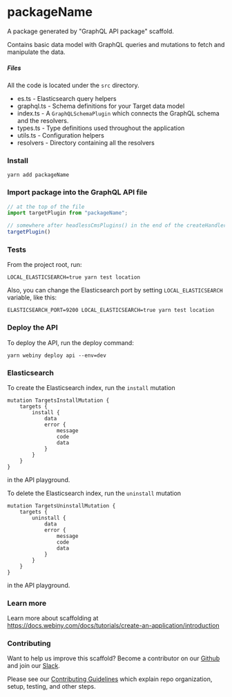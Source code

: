 # packageName

A package generated by "GraphQL API package" scaffold.

Contains basic data model with GraphQL queries and mutations to fetch and manipulate the data.

##### Files
All the code is located under the `src` directory.
- es.ts - Elasticsearch query helpers
- graphql.ts - Schema definitions for your Target data model
- index.ts - A `GraphQLSchemaPlugin` which connects the GraphQL schema and the resolvers.
- types.ts - Type definitions used throughout the application
- utils.ts - Configuration helpers
- resolvers - Directory containing all the resolvers

### Install

```
yarn add packageName
```

### Import package into the GraphQL API file

```ts title="graphQlIndexFile"
// at the top of the file
import targetPlugin from "packageName";

// somewhere after headlessCmsPlugins() in the end of the createHandler() function
targetPlugin()
```

### Tests
From the project root, run:
```
LOCAL_ELASTICSEARCH=true yarn test location
```

Also, you can change the Elasticsearch port by setting `LOCAL_ELASTICSEARCH` variable, like this:
```
ELASTICSEARCH_PORT=9200 LOCAL_ELASTICSEARCH=true yarn test location
```

### Deploy the API
To deploy the API, run the deploy command:
```
yarn webiny deploy api --env=dev
```

### Elasticsearch
To create the Elasticsearch index, run the `install` mutation
```
mutation TargetsInstallMutation {
    targets {
        install {
            data
            error {
                message
                code
                data
            }
        }
    }
}
```
in the API playground.

To delete the Elasticsearch index, run the `uninstall` mutation
```
mutation TargetsUninstallMutation {
    targets {
        uninstall {
            data
            error {
                message
                code
                data
            }
        }
    }
}
```
in the API playground.

### Learn more
Learn more about scaffolding at https://docs.webiny.com/docs/tutorials/create-an-application/introduction

### Contributing
Want to help us improve this scaffold? Become a contributor on our [Github](https://github.com/webiny/webiny-js) and join our [Slack](https://webiny-community.slack.com).

Please see our [Contributing Guidelines](https://github.com/webiny/webiny-js/blob/next/docs/CONTRIBUTING.md) which explain repo organization, setup, testing, and other steps.